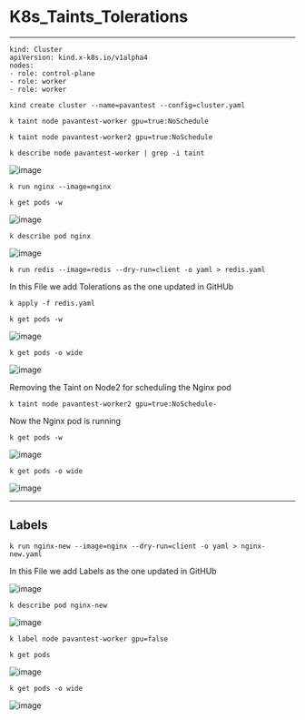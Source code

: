 # K8s_Taints_Tolerations

---

```
kind: Cluster
apiVersion: kind.x-k8s.io/v1alpha4
nodes:
- role: control-plane
- role: worker
- role: worker
```

`kind create cluster --name=pavantest --config=cluster.yaml`

`k taint node pavantest-worker gpu=true:NoSchedule`

`k taint node pavantest-worker2 gpu=true:NoSchedule`

`k describe node pavantest-worker | grep -i taint`

![image](https://github.com/user-attachments/assets/3506e98b-078b-45b5-b38f-d8ed874bfba1)

`k run nginx --image=nginx`

`k get pods -w`

![image](https://github.com/user-attachments/assets/1f1bca92-ebf3-4131-87a1-a5dcb20022e2)

`k describe pod nginx`

![image](https://github.com/user-attachments/assets/83f582b9-a031-4eaa-b5e7-1450b5cf9ba0)

`k run redis --image=redis --dry-run=client -o yaml > redis.yaml`

In this File we add Tolerations as the one updated in GitHUb

`k apply -f redis.yaml`

`k get pods -w`

![image](https://github.com/user-attachments/assets/bae83f0c-e5bf-467c-9b9c-3ffebcd5d625)

`k get pods -o wide`

![image](https://github.com/user-attachments/assets/7a15a949-4a17-4392-bd3e-bccded8650e0)

Removing the Taint on Node2 for scheduling the Nginx pod

`k taint node pavantest-worker2 gpu=true:NoSchedule-`

Now the Nginx pod is running 

`k get pods -w`

![image](https://github.com/user-attachments/assets/3e830ae9-9ed5-4d8e-8b51-c0bd1bb855fa)

`k get pods -o wide`

![image](https://github.com/user-attachments/assets/ce8fed22-fbbf-460f-b687-f900df94d8d7)

---

## Labels

`k run nginx-new --image=nginx --dry-run=client -o yaml > nginx-new.yaml`

In this File we add Labels as the one updated in GitHUb

![image](https://github.com/user-attachments/assets/d38230b5-803a-433a-9aca-06af7962f614)

`k describe pod nginx-new`

![image](https://github.com/user-attachments/assets/a67eb748-846e-4896-948d-6ac32dc888f4)

`k label node pavantest-worker gpu=false`

`k get pods`

![image](https://github.com/user-attachments/assets/143f71b9-c902-433f-b8d8-ac9efea8326f)

`k get pods -o wide`
 
![image](https://github.com/user-attachments/assets/5a5a0b0a-45d3-44c0-adfb-fc3f9c9be4fc)



